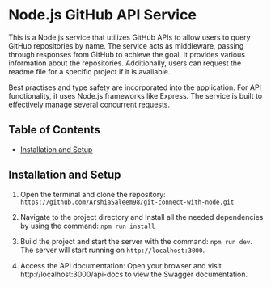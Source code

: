 # Node.js GitHub API Service

This is a Node.js service that utilizes GitHub APIs to allow users to query GitHub repositories by name. The service acts as middleware, passing through responses from GitHub to achieve the goal. It provides various information about the repositories. Additionally, users can request the readme file for a specific project if it is available.

Best practises and type safety are incorporated into the application. For API functionality, it uses Node.js frameworks like Express. The service is built to effectively manage several concurrent requests.

## Table of Contents
- [Installation and Setup](#installation-and-setup)

## Installation and Setup

1. Open the terminal and clone the repository: `https://github.com/ArshiaSaleem98/git-connect-with-node.git`

2. Navigate to the project directory and Install all the needed dependencies by using the command: `npm run install`

3. Build the project and start the server with the command: `npm run dev`. The server will start running on `http://localhost:3000`.

4. Access the API documentation: Open your browser and visit http://localhost:3000/api-docs to view the Swagger documentation.





